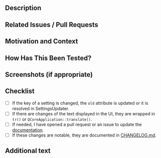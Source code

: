 <!--- We squash and merge pull requests, so the title of the PR will be the title of the merge commit -->
<!--- Please follow https://www.conventionalcommits.org/ in the title --->

## Description

<!--- Describe your changes in detail -->

## Related Issues / Pull Requests

<!--- If your PR fixes/resolves one or more issues, or is related to
    another PR, link to them here. -->
<!--- See: https://docs.github.com/en/free-pro-team@latest/github/managing-your-work-on-github/linking-a-pull-request-to-an-issue#linking-a-pull-request-to-an-issue-using-a-keyword --->

## Motivation and Context

<!--- Why is this change required? What problem does it solve? -->

## How Has This Been Tested?

<!--- Tested on which OS(s)? Tested on light/dark system theme? -->

## Screenshots (if appropriate)

## Checklist

<!--- Go over all the following points, and put an `x` in all
     the boxes that apply. -->
<!--- You can open a pull request before all these are done, but
     they should be done before getting merged. -->

-   [ ] If the key of a setting is changed, the `old` attribute is updated or it is
        resolved in SettingsUpdater.
-   [ ] If there are changes of the text displayed in the UI, they are wrapped in `tr()`
        or `QCoreApplication::translate()`.
-   [ ] If needed, I have opened a pull request or an issue to update the
        [documentation](http://jmuelbert.github.io/jmbde-QT/).
-   [ ] If these changes are notable, they are documented in
        [CHANGELOG.md](https://github.com/jmuelbert/jmbde-QT/blob/master/CHANGELOG.md).

## Additional text

<!--- Anything else you want to say. For example, mention
 the translators if the translations need to be updated. --->
